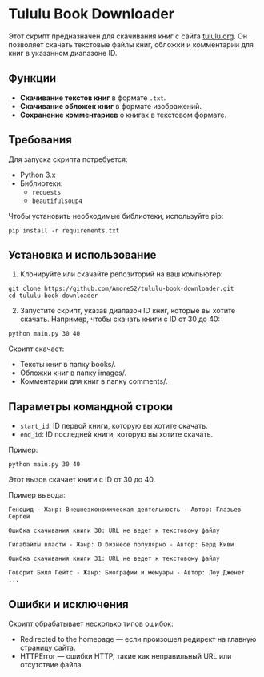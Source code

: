 # Tululu Book Downloader

Этот скрипт предназначен для скачивания книг с сайта [tululu.org](https://tululu.org). Он позволяет скачать текстовые файлы книг, обложки и комментарии для книг в указанном диапазоне ID.

## Функции

- **Скачивание текстов книг** в формате `.txt`.
- **Скачивание обложек книг** в формате изображений.
- **Сохранение комментариев** о книгах в текстовом формате.

## Требования

Для запуска скрипта потребуется:

- Python 3.x
- Библиотеки:
  - `requests`
  - `beautifulsoup4`

Чтобы установить необходимые библиотеки, используйте pip:

```
pip install -r requirements.txt
```

## Установка и использование

1. Клонируйте или скачайте репозиторий на ваш компьютер:
```
git clone https://github.com/Amore52/tululu-book-downloader.git
cd tululu-book-downloader
```
2. Запустите скрипт, указав диапазон ID книг, которые вы хотите скачать. Например, чтобы скачать книги с ID от 30 до 40:
```
python main.py 30 40
```
Скрипт скачает:

- Тексты книг в папку books/.
- Обложки книг в папку images/.
- Комментарии для книг в папку comments/.

## Параметры командной строки
- `start_id`: ID первой книги, которую вы хотите скачать.
- `end_id`: ID последней книги, которую вы хотите скачать.

Пример:
```
python main.py 30 40

```
Этот вызов скачает книги с ID от 30 до 40.

Пример вывода:
```
Геноцид - Жанр: Внешнеэкономическая деятельность - Автор: Глазьев Сергей

Ошибка скачивания книги 30: URL не ведет к текстовому файлу

Гигабайты власти - Жанр: О бизнесе популярно - Автор: Берд Киви

Ошибка скачивания книги 31: URL не ведет к текстовому файлу

Говорит Билл Гейтс - Жанр: Биографии и мемуары - Автор: Лоу Дженет
...

```
## Ошибки и исключения
Скрипт обрабатывает несколько типов ошибок:

- Redirected to the homepage — если произошел редирект на главную страницу сайта.
- HTTPError — ошибки HTTP, такие как неправильный URL или отсутствие файла.